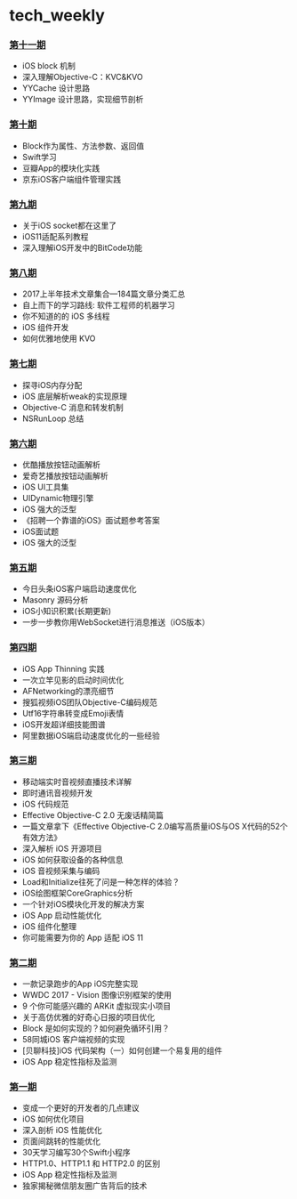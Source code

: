 # tech_weekly

### [第十一期](https://github.com/GoldenRocking/tech_weekly/tree/master/第十一期/第十一期周报.md)
*  iOS block 机制
*  深入理解Objective-C：KVC&KVO
*  YYCache 设计思路
*  YYImage 设计思路，实现细节剖析

### [第十期](https://github.com/GoldenRocking/tech_weekly/tree/master/第十期/第十期周报.md)

*  Block作为属性、方法参数、返回值
*  Swift学习
*  豆瓣App的模块化实践
*  京东iOS客户端组件管理实践


### [第九期](https://github.com/GoldenRocking/tech_weekly/tree/master/第九期/第九期周报.md)

* 关于iOS socket都在这里了
* iOS11适配系列教程
* 深入理解iOS开发中的BitCode功能


### [第八期](https://github.com/GoldenRocking/tech_weekly/tree/master/第八期/第八期周报.md)

* 2017上半年技术文章集合—184篇文章分类汇总
* 自上而下的学习路线: 软件工程师的机器学习
* 你不知道的的 iOS 多线程
* iOS 组件开发
* 如何优雅地使用 KVO


### [第七期](https://github.com/GoldenRocking/tech_weekly/tree/master/第七期/第七期周报.md)

* 探寻iOS内存分配
* iOS 底层解析weak的实现原理
* Objective-C 消息和转发机制
* NSRunLoop 总结


### [第六期](https://github.com/GoldenRocking/tech_weekly/tree/master/第六期/第六期周报.md)

* 优酷播放按钮动画解析
* 爱奇艺播放按钮动画解析
* iOS UI工具集
* UIDynamic物理引擎
* iOS 强大的泛型
* 《招聘一个靠谱的iOS》面试题参考答案
*  iOS面试题
* iOS 强大的泛型

### [第五期](https://github.com/GoldenRocking/tech_weekly/tree/master/第五期/第五期周报.md)

* 今日头条iOS客户端启动速度优化
* Masonry 源码分析
* iOS小知识积累(长期更新)
* 一步一步教你用WebSocket进行消息推送（iOS版本）

### [第四期](https://github.com/GoldenRocking/tech_weekly/tree/master/第四期/第四期周报.md)

* iOS App Thinning 实践
* 一次立竿见影的启动时间优化
* AFNetworking的漂亮细节
* 搜狐视频iOS团队Objective-C编码规范
* Utf16字符串转变成Emoji表情
* iOS开发超详细技能图谱
* 阿里数据iOS端启动速度优化的一些经验


### [第三期](https://github.com/GoldenRocking/tech_weekly/tree/master/第三期/第三期周报.md)

* 移动端实时音视频直播技术详解
* 即时通讯音视频开发
* iOS 代码规范
* Effective Objective-C 2.0 无废话精简篇
* 一篇文章拿下《Effective Objective-C 2.0编写高质量iOS与OS X代码的52个有效方法》
* 深入解析 iOS 开源项目
* iOS 如何获取设备的各种信息
* iOS 音视频采集与编码
* Load和Initialize往死了问是一种怎样的体验？
* iOS绘图框架CoreGraphics分析
* 一个针对iOS模块化开发的解决方案
* iOS App 启动性能优化
* iOS 组件化整理
* 你可能需要为你的 App 适配 iOS 11

### [第二期](https://github.com/GoldenRocking/tech_weekly/tree/master/第二期/第二期周报.md)

* 一款记录跑步的App iOS完整实现
* WWDC 2017 - Vision 图像识别框架的使用
* 9 个你可能感兴趣的 ARKit 虚拟现实小项目
* 关于高仿优雅的好奇心日报的项目优化
* Block 是如何实现的？如何避免循环引用？
* 58同城iOS 客户端视频的实现
* [贝聊科技]iOS 代码架构（一）如何创建一个易复用的组件
* iOS App 稳定性指标及监测

### [第一期](https://github.com/GoldenRocking/tech_weekly/tree/master/第一期/第一期周报.md)

* 变成一个更好的开发者的几点建议
* iOS 如何优化项目
* 深入剖析 iOS 性能优化
* 页面间跳转的性能优化
* 30天学习编写30个Swift小程序
* HTTP1.0、HTTP1.1 和 HTTP2.0 的区别
* iOS App 稳定性指标及监测
* 独家揭秘微信朋友圈广告背后的技术




